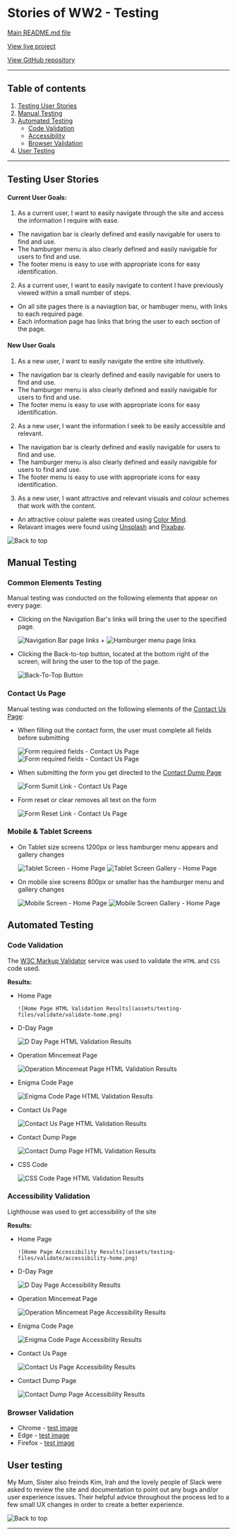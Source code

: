 # Stories of WW2 - Testing 

[Main README.md file](/README.md)

[View live project](https://becky139.github.io/stories-of-ww2/)

[View GitHub repository](https://github.com/Becky139/stories-of-ww2)

***
## Table of contents
1. [Testing User Stories](#Testing-User-Stories)
2. [Manual Testing](#Manual-Testing)
3. [Automated Testing](#Automated-Testing) 
     - [Code Validation](#Code-Validation)
     - [Accessibility](#Accessibility-Validation)
     - [Browser Validation](#Browser-Validation)
4. [User Testing](#User-Testing)


***

## Testing User Stories

#### Current User Goals:

1. As a current user, I want to easily navigate through the site and access the information I require with ease.

  - The navigation bar is clearly defined and easily navigable for users to find and use.
  - The hamburger menu is also clearly defined and easily navigable for users to find and use.
  - The footer menu is easy to use with appropriate icons for easy identification.

2. As a current user, I want to easily navigate to content I have previously viewed within a small number of steps.

  - On all site pages there is a naviagtion bar, or hambuger menu, with links to each required page.
  - Each information page has links that bring the user to each section of the page.

#### New User Goals

1. As a new user, I want to easily navigate the entire site intuitively.

  - The navigation bar is clearly defined and easily navigable for users to find and use.
  - The hamburger menu is also clearly defined and easily navigable for users to find and use.
  - The footer menu is easy to use with appropriate icons for easy identification.

2. As a new user, I want the information I seek to be easily accessible and relevant.

  - The navigation bar is clearly defined and easily navigable for users to find and use.
  - The hamburger menu is also clearly defined and easily navigable for users to find and use.
  - The footer menu is easy to use with appropriate icons for easy identification.

3. As a new user, I want attractive and relevant visuals and colour schemes that work with the content.

  - An attractive colour palette was created using [Color Mind](http://colormind.io/ "Link to Color Mind Home Page").
  - Relavant images were found using [Unsplash](https://unsplash.com "Link to Unsplash Home Page") and [Pixabay](https://pixabay.com "Link to Pixabay Home Page").

![Back to top](#Stories-of-WW2-Testing)

## Manual Testing

### Common Elements Testing
Manual testing was conducted on the following elements that appear on every page:

- Clicking on the Navigation Bar's links will bring the user to the specified page.

     ![Navigation Bar page links](assets/testing-files/nav-testing.gif)
     +
     ![Hamburger menu page links](assets/testing-files/ham-testing.gif)

- Clicking the Back-to-top button, located at the bottom right of the screen, will bring the user to the top of the page.

     ![Back-To-Top Button](assets/testing-files/bttb_testing.gif)

### Contact Us Page 
Manual testing was conducted on the following elements of the [Contact Us Page](contact-us.html):  

  - When filling out the contact form, the user must complete all fields before submitting

      ![Form required fields - Contact Us Page](assets/testing-files/form-name.png)
      ![Form required fields - Contact Us Page](assets/testing-files/form-email.png)

  - When submitting the form you get directed to the [Contact Dump Page](contact-dump.html)

      ![Form Sumit Link - Contact Us Page](assets/testing-files/form-submit.gif)

  - Form reset or clear removes all text on the form 

      ![Form Reset Link - Contact Us Page](assets/testing-files/form-reset.gif) 

### Mobile & Tablet Screens

  - On Tablet size screens 1200px or less hamburger menu appears and gallery changes
     
     ![Tablet Screen - Home Page](assets/testing-files/validate/validate-tablet-screen.png)
     ![Tablet Screen Gallery - Home Page](assets/testing-files/validate/validate-tablet-gallery.png)

  - On mobile sixe screens 800px or smaller has the hamburger menu and gallery changes
     
     ![Mobile Screen - Home Page](assets/testing-files/validate/validate-mobile.png)
     ![Mobile Screen Gallery - Home Page](assets/testing-files/validate/validate-mobile-gallery.png)

## Automated Testing

### Code Validation
The [W3C Markup Validator](https://validator.w3.org/) service was used to validate the `HTML` and `CSS` code used.

**Results:**

- Home Page

      ![Home Page HTML Validation Results](assets/testing-files/validate/validate-home.png)

- D-Day Page

     ![D Day Page HTML Validation Results](assets/testing-files/validate/validate-d-day.png)

- Operation Mincemeat Page

     ![Operation Mincemeat Page HTML Validation Results](assets/testing-files/validate/validate-mincemeat.png)

- Enigma Code Page

     ![Enigma Code Page HTML Validation Results](assets/testing-files/validate/validate-enigma.png)

- Contact Us Page

     ![Contact Us Page HTML Validation Results](assets/testing-files/validate/validate-contact-us.png)

- Contact Dump Page

     ![Contact Dump Page HTML Validation Results](assets/testing-files/validate/validate-contact-dump.png)

- CSS Code

     ![CSS Code Page HTML Validation Results](assets/testing-files/validate/validate-css-code.png)

### Accessibility Validation

Lighthouse was used to get accessibility of the site

**Results:**

- Home Page

      ![Home Page Accessibility Results](assets/testing-files/validate/accessibility-home.png)

- D-Day Page

     ![D Day Page Accessibility Results](assets/testing-files/validate/accessibility-dday.png)

- Operation Mincemeat Page

     ![Operation Mincemeat Page Accessibility Results](assets/testing-files/validate/accessibility-opmince.png)

- Enigma Code Page

     ![Enigma Code Page Accessibility Results](assets/testing-files/validate/accessibility-enigma.png)

- Contact Us Page

     ![Contact Us Page Accessibility Results](assets/testing-files/validate/accessibility-contact.png)

- Contact Dump Page

     ![Contact Dump Page Accessibility Results](assets/testing-files/validate/accessibility-dump.png)


### Browser Validation
- Chrome - [test image](assets/testing-file/validate/validate-chrome.PNG)
- Edge - [test image](assets/testing-files/validate/validate-edge.PNG)
- Firefox - [test image](assets/testing-files/validate/validate-firefox.PNG)

## User testing 

My Mum, Sister also freinds Kim, Irah and the lovely people of Slack were asked to review the site and documentation to point out any bugs and/or user experience issues. Their helpful advice throughout the process led to a few small UX changes in order to create a better experience.

![Back to top](#Stories-of-WW2---Testing)

***